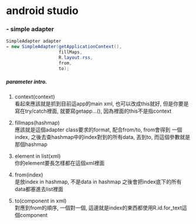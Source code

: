 # android studio

### - simple adapter


```java
SimpleAdapter adapter 
= new SimpleAdapter(getApplicationContext(), 
                    fillMaps, 
                    R.layout.rss, 
                    from, 
                    to);
```
##### parameter intro.
1. context(context)<br>
看起來應該就是抓到目前這app的main xml, 也可以改成this就好, 
但是你要是寫在try/catch裡面, 就要寫getapp...(), 因為裡面的this不是指context

2. fillmaps(hashmap)<br>
應該就是這個adapter class要求的format, 配合from/to, from會得到
一個index, 之後去查hashmap中的index對到的所有data, 丟到to, 
而這個參數就是那個hashmap

3. element in list(xml)<br>
你的element要長怎樣都在這個xml裡面

4. from(index)<br>
是放index in hashmap,  不是data in hashmap
之後會把index底下的所有data都塞進去list裡面
5. to(component in xml)<br>
對應到from的順序, 一個對一個, 這邊就是index的東西都使用R.id.for_text這個component

